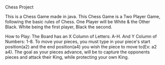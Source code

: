 Chess Project

This is a Chess Game made in java.
    This Chess Game is a Two Player Game, following the basic rules of Chess.
    One Player will be White & the Other Black.
    White being the first player, Black the second.

How to Play: 
    The Board has an X Column of Letters: A-H. And Y Column of Numbers: 1-8. 
    To move your pieces, you must type in your piece's start position(a2) and 
    the end position(a4) you wish the piece to move to(Ex: a2 a4). 
    The goal as your pieces advance, will be to capture the opponents pieces and attack their King, 
    while protecting your own King. 
